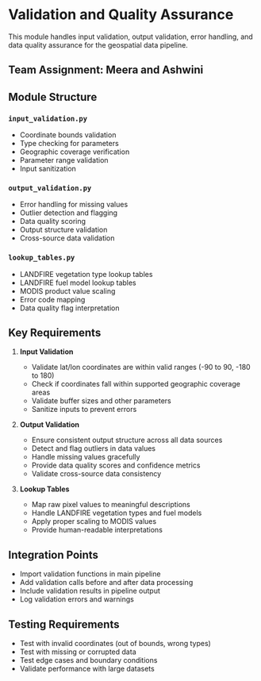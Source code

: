 # Validation and Quality Assurance

This module handles input validation, output validation, error handling, and data quality assurance for the geospatial data pipeline.

## Team Assignment: Meera and Ashwini

## Module Structure

### `input_validation.py`
- Coordinate bounds validation
- Type checking for parameters
- Geographic coverage verification
- Parameter range validation
- Input sanitization

### `output_validation.py`
- Error handling for missing values
- Outlier detection and flagging
- Data quality scoring
- Output structure validation
- Cross-source data validation

### `lookup_tables.py`
- LANDFIRE vegetation type lookup tables
- LANDFIRE fuel model lookup tables
- MODIS product value scaling
- Error code mapping
- Data quality flag interpretation

## Key Requirements

1. **Input Validation**
   - Validate lat/lon coordinates are within valid ranges (-90 to 90, -180 to 180)
   - Check if coordinates fall within supported geographic coverage areas
   - Validate buffer sizes and other parameters
   - Sanitize inputs to prevent errors

2. **Output Validation**
   - Ensure consistent output structure across all data sources
   - Detect and flag outliers in data values
   - Handle missing values gracefully
   - Provide data quality scores and confidence metrics
   - Validate cross-source data consistency

3. **Lookup Tables**
   - Map raw pixel values to meaningful descriptions
   - Handle LANDFIRE vegetation types and fuel models
   - Apply proper scaling to MODIS values
   - Provide human-readable interpretations

## Integration Points

- Import validation functions in main pipeline
- Add validation calls before and after data processing
- Include validation results in pipeline output
- Log validation errors and warnings

## Testing Requirements

- Test with invalid coordinates (out of bounds, wrong types)
- Test with missing or corrupted data
- Test edge cases and boundary conditions
- Validate performance with large datasets